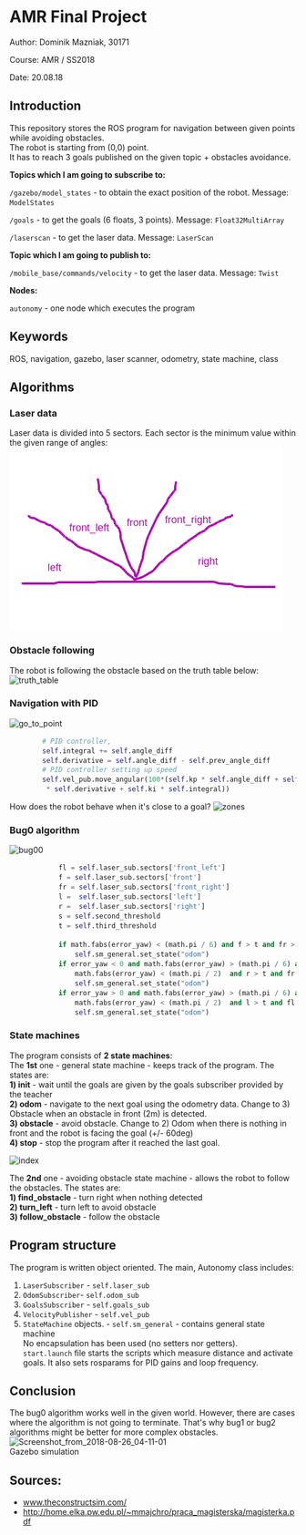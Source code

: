 # AMR Final Project
Author: Dominik Mazniak, 30171

Course: AMR / SS2018

Date: 20.08.18

## Introduction
This repository stores the ROS program for navigation between given points while avoiding obstacles.<br/>
The robot is starting from (0,0) point. <br/>
It has to reach 3 goals published on the given topic + obstacles avoidance.

**Topics which I am going to subscribe to:**

`/gazebo/model_states` - to obtain the exact position of the robot. Message: `ModelStates`

`/goals` - to  get the goals (6 floats, 3 points). Message: `Float32MultiArray`

`/laserscan` - to get the laser data. Message: `LaserScan` <br/>

**Topic which I am going to publish to:**

`/mobile_base/commands/velocity` - to get the laser data. Message: `Twist` <br/>

**Nodes:** <br/>

`autonomy` - one node which executes the program

## Keywords
ROS, navigation, gazebo, laser scanner, odometry, state machine, class

## Algorithms

### Laser data
Laser data is divided into 5 sectors. Each sector is the minimum value within the given range of angles: <br/>
![index1](resources/sectors.png)

### Obstacle following <br/>
The robot is following the obstacle based on the truth table below: <br/>
![truth_table](/uploads/60edad74741634b87c4cf245461d5a0c/truth_table.png)

### Navigation with PID<br/>
![go_to_point](/uploads/b4b9b7af529838ef1b6a4d118d200fb7/go_to_point.png)
```python
        # PID controller,
        self.integral += self.angle_diff
        self.derivative = self.angle_diff - self.prev_angle_diff
        # PID controller setting up speed
        self.vel_pub.move_angular(100*(self.kp * self.angle_diff + self.ki \
         * self.derivative + self.ki * self.integral))
```
How does the robot behave when it's close to a goal?
![zones](/uploads/5a34705719bb3e705bca08d912d1aa5d/zones.png)

### Bug0 algorithm <br/>
![bug00](/uploads/a006c73961431c6bd5129c751151306c/bug00.png) <br/>
```python  
            fl = self.laser_sub.sectors['front_left']
            f = self.laser_sub.sectors['front']
            fr = self.laser_sub.sectors['front_right']
            l =  self.laser_sub.sectors['left']
            r =  self.laser_sub.sectors['right']
            s = self.second_threshold
            t = self.third_threshold

            if math.fabs(error_yaw) < (math.pi / 6) and f > t and fr > s and fl > s:
                self.sm_general.set_state("odom")
            if error_yaw < 0 and math.fabs(error_yaw) > (math.pi / 6) and \
                math.fabs(error_yaw) < (math.pi / 2)  and r > t and fr > s:
                self.sm_general.set_state("odom")
            if error_yaw > 0 and math.fabs(error_yaw) > (math.pi / 6) and \
                math.fabs(error_yaw) < (math.pi / 2)  and l > t and fl > s:
                self.sm_general.set_state("odom")
```
### State machines
The program consists of **2 state machines**: <br/>
The **1st** one - general state machine - keeps track of the program. The states are: <br/>
**1) init** - wait until the goals are given by the goals subscriber provided by the teacher <br/>
**2) odom** - navigate to the next goal using the odometry data. Change to 3) Obstacle when an obstacle in front (2m) is detected. <br/>
**3) obstacle** - avoid obstacle. Change to 2) Odom when there is nothing in front and the robot is facing the goal (+/- 60deg) <br/>
**4) stop** - stop the program after it reached the last goal.

![index](/uploads/cc167bb63f6a73bef2d5ceabc7f64b91/index.png)

The **2nd** one - avoiding obstacle state machine - allows the robot to follow the obstacles. The states are: <br/>
**1) find_obstacle** - turn right when nothing detected <br/>
**2) turn_left** - turn left to avoid obstacle <br/>
**3) follow_obstacle** - follow the obstacle <br/>


## Program structure
The program is written object oriented. The main, Autonomy class includes:
1) `LaserSubscriber` - `self.laser_sub` <br/>
2) `OdomSubscriber`- `self.odom_sub` <br/>
3) `GoalsSubscriber`  - `self.goals_sub` <br/>
4) `VelocityPublisher` - `self.vel_pub` <br/>
5) `StateMachine` objects. - `self.sm_general` - contains general state machine<br/>
No encapsulation has been used (no setters nor getters). <br/>
`start.launch` file starts the scripts which measure distance and activate goals.
 It also sets rosparams for PID gains and loop frequency.

## Conclusion
The bug0 algorithm works well in the given world. However, there are cases where the algorithm is not going to terminate. That's why bug1 or bug2 algorithms might be better for more complex obstacles.
![Screenshot_from_2018-08-26_04-11-01](/uploads/7d98212b41d858fb7c2863fd77f1f6b3/Screenshot_from_2018-08-26_04-11-01.png) <br/>
Gazebo simulation <br/>
## Sources:
*  www.theconstructsim.com/
*  http://home.elka.pw.edu.pl/~mmajchro/praca_magisterska/magisterka.pdf
